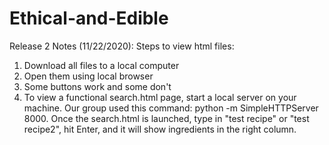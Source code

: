 # Ethical-and-Edible
Release 2 Notes (11/22/2020):
Steps to view html files:
1) Download all files to a local computer
2) Open them using local browser
3) Some buttons work and some don't
4) To view a functional search.html page, start a local server on your machine. Our group used this command:
python -m SimpleHTTPServer 8000. Once the search.html is launched, type in "test recipe" or "test recipe2", hit Enter, and it will show ingredients in the right column.
